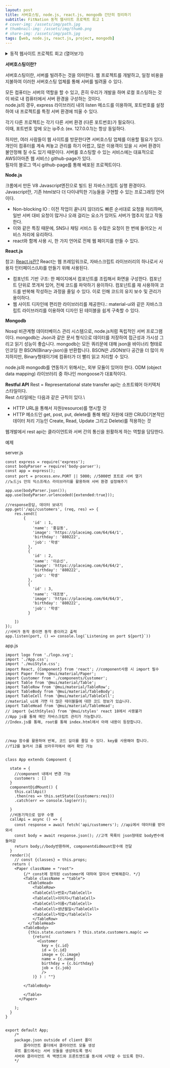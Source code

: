 ```yaml
---
layout: post
title: 서버호스팅, node.js, react.js, mongodb 간단히 정리하기
subtitle: FitNation 동적 웹사이트 프로젝트 회고 1
# cover-img: /assets/img/path.jpg
# thumbnail-img: /assets/img/thumb.png
# share-img: /assets/img/path.jpg
tags: [web, node.js, react.js, project, mongodb]
---
```


<details>
<summary>동적 웹사이트 프로젝트 회고 (열어보기) </summary>

<!-- summary 아래 한칸 공백 두어야함 -->

22년 가을 처음으로 동적웹사이트 프로젝트를 진행했다. <br>
당시 웹 프로젝트에 대해 아무것도 아는 것이 없었던 나는, 기능 하나를 구현하는 것에도 쩔쩔맸다.
물론, javascript 문법, react, node.js, mongodb등 기본적인 언어와 플랫폼의 개념조차 알지 못했다.
<br>
<br>
부끄럽지만, 팀원에게 호스팅이 뭐냐고 물어본 적도 있었다.
<br>
<br>
프로젝트는 아쉽게도 일부 기능만 구현된 채 마무리 되었고, 수업의 일환으로 제출하여야 했던 터라 
남은 기능들은 html과 css를 이용하여 급히 디자인만 했다.
<br>
<br>
당시 프로젝트를 진행하면서 시간 투자를 많이 못한 점, 기본 개념들을 제대로 익히지 못하고 넘어갔던 점,
그리고 애초에 너무 많은 것을 구현하려고 계획했던 점이 아쉬웠다.
<br>
<br>
나 이외에 다른 팀원도 어려움을 겪었기에, 기능들을 나눠서 혼자서 진행하는 것 대신, 4명이 힘을 합해 
하나의 기능씩 완성해도 좋았을 것 같다.
<br>
<br>
프로젝트 주제는 '운동 관리 웹사이트 (Wellness Tracking)"이었다. 사용자는 고객, 트레이너, 그리고 관리자 
총 3가지 유형이 있었다. <br>
대표적인 기능은 회원가입/로그인, 검색 기능(+ 필터링 기능), 라이브스트리밍, 프로그램 업로드, 
방문 기록 확인, 캘린더 등이다.
<br>
<br>
졸업해서 시간 여유가 있는 지금, 이 프로젝트를 혼자 다시 한번 구축해보고자 한다. 
<br>
</details>


**서버호스팅이란?**

서버호스팅이란, 서버를 빌려주는 것을 의미한다.
웹 프로젝트를 개발하고, 일정 비용을 지불하여 이러한 서버호스팅 업체를 통해 서버를 빌려올 수 있다.

모든 컴퓨터는 서버의 역할을 할 수 있고, 흔히 우리가 개발을 하며 로컬 호스팅하는 것이 바로 내 컴퓨터에서 서버 환경을 구성하는 것이다.\
node.js의 경우, express 라이브러리 내의 listen 메소드를 이용하여, 포트번호를 설정하여 내 프로젝트를 특정 서버 환경에 띄울 수 있다.

각기 다른 프로젝트는 각기 다른 서버 환경 (다른 포트번호)가 필요하다. \
이때, 포트번호 앞에 오는 ip주소 (ex. 127.0.0.1)는 항상 동일하다.

하지만, 여러 사람들이 웹 사이트를 방문한다면 서버호스팅 업체를 이용할 필요가 있다. \
개인이 컴퓨터를 계속 켜놓고 관리를 하기 어렵고, 많은 이용객이 있을 시 서버 환경이 불안정해 질 수도 있기 때문이다.
서버를 호스팅할 수 있는 서비스에는 대표적으로 AWS(아마존 웹 서비스) github-page가 있다.\
필자의 블로그 역시 github-page를 통해 배포된 프로젝트이다.

**Node.js**

크롬에서 만든 V8 Javascript엔진으로 빌드 된 자바스크립트 실행 환경이다.\
Javascript란, 기존 html보다 더 다이내믹한 기능들을 구현할 수 있는 프로그래밍 언어이다.

- Non-blocking IO : 이전 작업이 끝나지 않더라도 빠른 순서대로 요청을 처리하며, 일반 서버 대비 요청이 많거나 오래 걸리는 요소가 있어도 서버가 멈추지 않고 작동한다.
- 이와 같은 특징 때문에, SNS나 채팅 서비스 등 수많은 요청이 한 번에 들어오는 서비스 처리에 유리하다.
- react와 함께 사용 시, 한 가지 언어로 전체 웹 페이지를 만들 수 있다.

**React.js**

참고: [React.js란?](https://velog.io/@jini_eun/React-React.js%EB%9E%80-%EA%B0%84%EB%8B%A8-%EC%A0%95%EB%A6%AC)
React는 웹 프레임워크로, 자바스크립트 라이브러리의 하나로서 사용자 인터페이스(UI)를 만들기 위해 사용된다.

- 컴포넌트 기반 구조: 한 페이지에서 컴포넌트를 조립해서 화면을 구성한다. 컴포넌트 단위로 쪼개져 있어, 전체 코드를 파악하기 용이하다. 컴포넌트를 재 사용하여 코드를 반복해 작성하는 과정을 줄일 수 있다. 이로 인해 코드의 유지 보수 및 관리가 용이하다.
- 웹 사이트 디자인에 편리한 라이브러리를 제공한다.: material-ui와 같은 자바스크립트 라이브러리를 이용하여 디자인 된 테이블을 쉽게 구축할 수 있다.

**Mongodb**

Nosql 비관계형 데이터베이스 관리 시스템으로, node.js처럼 독립적인 서버 프로그램이다. mongodb는 Json과 같은 문서 형식으로 데이터를 저장하여 접근성과 가시성 그리고 읽기 성능이 좋습니다.
mongodb는 모든 쿼리문에 대해 json을 바이너리 형태로 인코딩 한 BSON(Binary-json)을 반환합니다. BSON은 JSON보다 공간을 더 많이 차지하지만, Binary형태이기에 컴퓨터가 더 빨리 읽고 처리할 수 있다.

node.js와 mongodb를 연동하기 위해서는, 외부 모듈이 있어야 한다.
ODM (object data mapping) 라이브러리 중 하나인 mongoose가 대표적이다.

**Restful API**
Rest = Representational state transfer api는 소프트웨어 아키텍처 스타일이다.\
Rest 스타일에는 다음과 같은 규칙이 있다.\
- HTTP URL을 통해서 자원(resource)를 명시할 것
- HTTP 메소드인 get, post, put, delete를 통해 해당 자원에 대한 CRUD(기본적인 데이터 처리 기능인 Create, Read, Update 그리고 Delete)를 적용하는 것

웹개발에서 rest api는 클라이언트와 서버 간의 통신을 원활하게 하는 역할을 담당한다.

예제

server.js
```
const express = require('express');
const bodyParser = require('body-parser');
const app = express();
const port = process.env.PORT || 5000; //5000번 포트로 서버 열기
//노드js 안의 익스프레스 라이브러리를 활용하여 서버 환경 설정해주기

app.use(bodyParser.json());
app.use(bodyParser.urlencoded({extended:true}));

//response응답, 데이터 보내기
app.get('/api/customers', (req, res) => {
    res.send([
        {
            'id' : 1,
            'name': '홍길동',
            'image': 'https://placeimg.com/64/64/1',
            'birthday': '880222',
            'job': '학생'
          },
          {
            'id' : 2,
            'name': '이순신',
            'image': 'https://placeimg.com/64/64/2',
            'birthday': '880222',
            'job': '학생'
          },
          {
            'id' : 3,
            'name': '대조영',
            'image': 'https://placeimg.com/64/64/3',
            'birthday': '880222',
            'job': '학생'
          }

    ])
});
//서버가 동작 중이면 동작 중이라고 출력
app.listen(port, () => console.log(`Listening on port ${port}`))
```

app.js
```
import logo from './logo.svg';
import './App.css';
import './muiStyle.css';
import React, {Component} from 'react'; //component사용 시 import 필수
import Paper from '@mui/material/Paper';
import Customer from './components/Customer';
import Table from '@mui/material/Table';
import TableRow from '@mui/material/TableRow';
import TableBody from '@mui/material/TableBody';
import TableCell from '@mui/material/TableCell';
//material ui에 가면 더 많은 테이블들에 대한 코드 정보가 있습니다.
import TableHead from '@mui/material/TableHead';
// import {withStyles} from '@mui/styles' react 18에서 사용불가
//App js를 통해 메인 자바스크립트 관리가 가능합니다.
//Index.js를 통해, root를 통해 index.html에서 아래 내용이 등장합니다.



//map 함수를 활용하여 반복, 코드 길이를 줄일 수 있다. key를 사용해야 합니다.
//f12를 눌러서 크롬 브라우저에서 에러 확인 가능


class App extends Component {

  state = {
    //component 내에서 변경 가능
    customers : []
  }
  componentDidMount() {
    this.callApi()
    .then(res => this.setState({customers:res}))
    .catch(err => console.log(err));
  
  }
  //비동기적으로 업무 수행
  callApi = async () => {
    const response = await fetch('api/customers'); //api에서 데이터를 받아와서
    const body = await response.json(); //고객 목록이 json형태로 body변수에 들어감
    return body;//body반환하여, componentdidmount함수에 전달
  }
  render(){
    // const {classes} = this.props;
   return (
    <Paper className = "root">
        {/* const에 정의된 customer에 대하여 알아서 반복해준다. */}
        <Table className = "table">
          <TableHead>
            <TableRow>
            <TableCell>번호</TableCell>
            <TableCell>이미지</TableCell>
            <TableCell>이름</TableCell>
            <TableCell>생년월일</TableCell>
            <TableCell>직업</TableCell>
            </TableRow>
          </TableHead>
        <TableBody>
          {this.state.customers ? this.state.customers.map(c =>
            {return( 
              <Customer 
                key = {c.id}
                id = {c.id}
                image = {c.image}
                name = {c.name}
                birthday = {c.birthday}
                job = {c.job}
                />
            )} ) : ""}
  
        </TableBody>

        </Table>
      </Paper>
    
    );
  }
}


export default App;
    /*
    package.json outside of client 폴더
        클라이언트 폴더에서 클라이언트 모듈 생성
    루트 폴드에서는 서버 모듈을 생성하도록 명시
    서버와 클라이언트 즉 백엔드와 프론트엔드를 동시에 시작할 수 있도록 한다.
    */
```